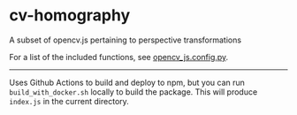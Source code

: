 # cv-homography

A subset of opencv.js pertaining to perspective transformations

For a list of the included functions, see [opencv_js.config.py](opencv_js.config.py).

---

Uses Github Actions to build and deploy to npm, but you can run `build_with_docker.sh` locally to build the package.
This will produce `index.js` in the current directory.
